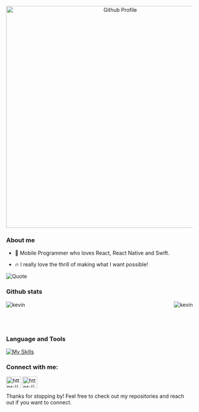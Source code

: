 <p align="center">
  <img alt="Github Profile" src="https://github.com/user-attachments/assets/4ef0ec01-311f-4e7e-9c04-a46efe066f37" width=600 style="display: block; margin: 0 auto" />
</p>

<h3 align="left">About me</h3>

* 🎨 Mobile Programmer who loves React, React Native and Swift.

* 🔥 I really love the thrill of making what I want possible!

![Quote](https://github-readme-quotes-bay.vercel.app/quote?theme=dracula&?borderColor=green&animation=grow_out_in)

<h3 align="left">Github stats</h3>

<p><img align="left" src="https://github-readme-stats.vercel.app/api?username=itzKv&theme=omni&show_icons=true&hide_border=true&count_private=true" alt="kevin" /></p>
<p align="center"> </p>
<p><img align="right" src="https://github-readme-streak-stats.herokuapp.com/?user=itzKv&theme=omni&hide_border=true" alt="kevin" /></p>

<br></br>
<br></br>

<h3 align="left">Language and Tools</h3>

[![My Skills](https://skillicons.dev/icons?i=js,ts,swift,react,postgres,tailwind,vscode)](https://skillicons.dev)


<h3 align="left">Connect with me:</h3>
<a href="https://www.linkedin.com/in/muhammedhshadir/" target="blank"><img align="center" src="https://raw.githubusercontent.com/rahuldkjain/github-profile-readme-generator/master/src/images/icons/Social/linked-in-alt.svg" alt="https://www.linkedin.com/in/kevin-brivio/" height="30" width="40" /></a>
<a href="https://www.instagram.com/muhammedhshadir/" target="blank"><img align="center" src="https://raw.githubusercontent.com/rahuldkjain/github-profile-readme-generator/master/src/images/icons/Social/instagram.svg" alt="https://www.instagram.com/itskevinbrivio/" height="30" width="40" /></a>
</p>


Thanks for stopping by! Feel free to check out my repositories and reach out if you want to connect.
